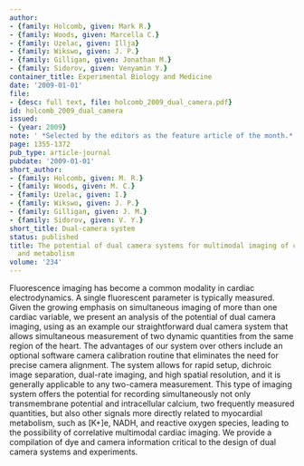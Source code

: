 ```yaml
---
author:
- {family: Holcomb, given: Mark R.}
- {family: Woods, given: Marcella C.}
- {family: Uzelac, given: Illja}
- {family: Wikswo, given: J. P.}
- {family: Gilligan, given: Jonathan M.}
- {family: Sidorov, given: Venyamin Y.}
container_title: Experimental Biology and Medicine
date: '2009-01-01'
file:
- {desc: full text, file: holcomb_2009_dual_camera.pdf}
id: holcomb_2009_dual_camera
issued:
- {year: 2009}
note: ' *Selected by the editors as the feature article of the month.*'
page: 1355-1372
pub_type: article-journal
pubdate: '2009-01-01'
short_author:
- {family: Holcomb, given: M. R.}
- {family: Woods, given: M. C.}
- {family: Uzelac, given: I.}
- {family: Wikswo, given: J. P.}
- {family: Gilligan, given: J. M.}
- {family: Sidorov, given: V. Y.}
short_title: Dual-camera system
status: published
title: The potential of dual camera systems for multimodal imaging of cardiac electrophysiology
  and metabolism
volume: '234'
---
```

Fluorescence imaging has become a common modality in cardiac electrodynamics. A single fluorescent parameter is typically measured. Given the growing emphasis on simultaneous imaging of more than one cardiac variable, we present an analysis of the potential of dual camera imaging, using as an example our straightforward dual camera system that allows simultaneous measurement of two dynamic quantities from the same region of the heart. The advantages of our system over others include an optional software camera calibration routine that eliminates the need for precise camera alignment. The system allows for rapid setup, dichroic image separation, dual-rate imaging, and high spatial resolution, and it is generally applicable to any two-camera measurement. This type of imaging system offers the potential for recording simultaneously not only transmembrane potential and intracellular calcium, two frequently measured quantities, but also other signals more directly related to myocardial metabolism, such as \[K+\]e, NADH, and reactive oxygen species, leading to the possibility of correlative multimodal cardiac imaging. We provide a compilation of dye and camera information critical to the design of dual camera systems and experiments.
